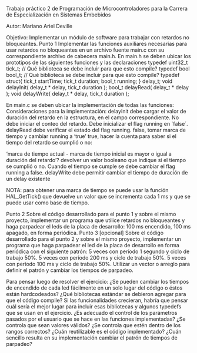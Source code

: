 Trabajo práctico 2 de Programación de Microcontroladores para la Carrera de Especialización en Sistemas Embebidos

Autor: Mariano Ariel Deville

Objetivo:
Implementar un módulo de software para trabajar con retardos no bloqueantes. 
Punto 1
Implementar las funciones auxiliares necesarias para usar retardos no bloqueantes en un archivo fuente main.c con su correspondiente archivo de cabecera main.h.
En main.h se deben ubicar los prototipos de las siguientes funciones y las declaraciones
typedef uint32_t tick_t; // Qué biblioteca se debe incluir para que esto compile?
typedef bool bool_t;	  // Qué biblioteca se debe incluir para que esto compile?
typedef struct{
   tick_t startTime;
   tick_t duration;
   bool_t running;
} delay_t;
void delayInit( delay_t * delay, tick_t duration );
bool_t delayRead( delay_t * delay );
void delayWrite( delay_t * delay, tick_t duration );

En main.c se deben ubicar la implementación de todas las funciones:
Consideraciones para la implementación:
delayInit debe cargar el valor de duración del retardo en la estructura, en el campo correspondiente. No debe iniciar el conteo del retardo. Debe inicializar el flag running en `false´.
delayRead debe verificar el estado del flag running.
false, tomar marca de tiempo y cambiar running a ‘true’ 
true, hacer la cuenta para saber si el tiempo del retardo se cumplió o no:

‘marca de tiempo actual - marca de tiempo inicial es mayor o igual a duración del retardo’? 
devolver un valor booleano que indique si el tiempo se cumplió o no.
Cuando el tiempo se cumple se debe cambiar el flag running a false.
delayWrite debe permitir cambiar el tiempo de duración de un delay existente

NOTA: para obtener una marca de tiempo se puede usar la función HAL_GetTick() que devuelve un valor que se incrementa cada 1 ms y que se puede usar como base de tiempo.

Punto 2
Sobre el código desarrollado para el punto 1 y sobre el mismo proyecto, implementar un programa que utilice retardos no bloqueantes y  haga parpadear el leds de la placa de desarrollo: 100 ms encendido, 100 ms apagado, en forma periódica.
Punto 3 [opcional]
Sobre el código desarrollado para el punto 2 y sobre el mismo proyecto, implementar un programa que haga parpadear el led de la placa de desarrollo en forma periódica con el siguiente patrón:
5 veces con período 1 segundo y ciclo de trabajo 50%.
5 veces con período 200 ms y ciclo de trabajo 50%.
5 veces con período 100 ms y ciclo de trabajo 50%. 
Utilizar un vector o arreglo para definir el patrón y cambiar los tiempos de parpadeo.

Para pensar luego de resolver el ejercicio:
¿Se pueden cambiar los tiempos de encendido de cada led fácilmente en un solo lugar del código o éstos están hardcodeados?
¿Qué bibliotecas estándar se debieron agregar para que el código compile? Si las funcionalidades crecieran, habría que pensar cuál sería el mejor lugar para incluir esas bibliotecas y algunos typedefs que se usan en el ejercicio.
¿Es adecuado el control de los parámetros pasados por el usuario que se hace en las funciones implementadas? ¿Se controla que sean valores válidos? ¿Se controla que estén dentro de los rangos correctos?
¿Cuán reutilizable es el código implementado? 
¿Cuán sencillo resulta en su implementación cambiar el patrón de tiempos de parpadeo?
